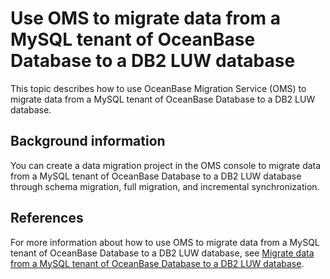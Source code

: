 # Use OMS to migrate data from a MySQL tenant of OceanBase Database to a DB2 LUW database

This topic describes how to use OceanBase Migration Service (OMS) to migrate data from a MySQL tenant of OceanBase Database to a DB2 LUW database.

## Background information

You can create a data migration project in the OMS console to migrate data from a MySQL tenant of OceanBase Database to a DB2 LUW database through schema migration, full migration, and incremental synchronization. 

## References

For more information about how to use OMS to migrate data from a MySQL tenant of OceanBase Database to a DB2 LUW database, see [Migrate data from a MySQL tenant of OceanBase Database to a DB2 LUW database](https://en.oceanbase.com/docs/enterprise-oms-doc-en-10000000000888344). 
